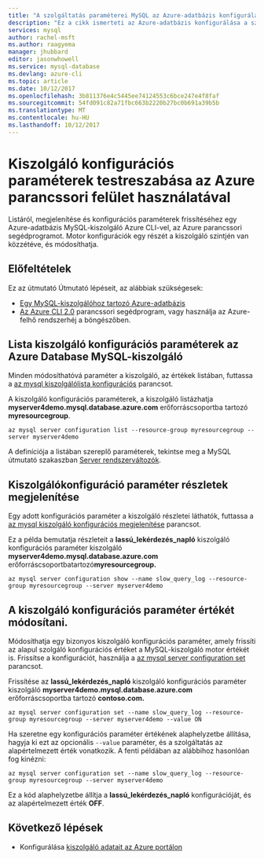 ```yaml
---
title: "A szolgáltatás paraméterei MySQL az Azure-adatbázis konfigurálása |} Microsoft Docs"
description: "Ez a cikk ismerteti az Azure-adatbázis konfigurálása a szolgáltatás paraméterei MySQL az Azure CLI parancssori segédprogram használatával."
services: mysql
author: rachel-msft
ms.author: raagyema
manager: jhubbard
editor: jasonwhowell
ms.service: mysql-database
ms.devlang: azure-cli
ms.topic: article
ms.date: 10/12/2017
ms.openlocfilehash: 3b811376e4c5445ee74124553c6bce247e4f8faf
ms.sourcegitcommit: 54fd091c82a71fbc663b2220b27bc0b691a39b5b
ms.translationtype: MT
ms.contentlocale: hu-HU
ms.lasthandoff: 10/12/2017
---
```

# <a name="customize-server-configuration-parameters-by-using-azure-cli"></a>Kiszolgáló konfigurációs paraméterek testreszabása az Azure parancssori felület használatával
Listáról, megjelenítése és konfigurációs paraméterek frissítéséhez egy Azure-adatbázis MySQL-kiszolgáló Azure CLI-vel, az Azure parancssori segédprogramot. Motor konfigurációk egy részét a kiszolgáló szintjén van közzétéve, és módosíthatja. 

## <a name="prerequisites"></a>Előfeltételek
Ez az útmutató Útmutató lépéseit, az alábbiak szükségesek:
- [Egy MySQL-kiszolgálóhoz tartozó Azure-adatbázis](quickstart-create-mysql-server-database-using-azure-cli.md)
- [Az Azure CLI 2.0](/cli/azure/install-azure-cli) parancssori segédprogram, vagy használja az Azure-felhő rendszerhéj a böngészőben.

## <a name="list-server-configuration-parameters-for-azure-database-for-mysql-server"></a>Lista kiszolgáló konfigurációs paraméterek az Azure Database MySQL-kiszolgáló
Minden módosíthatóvá paraméter a kiszolgáló, az értékek listában, futtassa a [az mysql kiszolgálólista konfigurációs](/cli/azure/mysql/server/configuration#list) parancsot.

A kiszolgáló konfigurációs paraméterek, a kiszolgáló listázhatja **myserver4demo.mysql.database.azure.com** erőforráscsoportba tartozó **myresourcegroup**.
```azurecli-interactive
az mysql server configuration list --resource-group myresourcegroup --server myserver4demo
```
A definíciója a listában szereplő paraméterek, tekintse meg a MySQL útmutató szakaszban [Server rendszerváltozók](https://dev.mysql.com/doc/refman/5.7/en/server-system-variables.html).

## <a name="show-server-configuration-parameter-details"></a>Kiszolgálókonfiguráció paraméter részletek megjelenítése
Egy adott konfigurációs paraméter a kiszolgáló részletei láthatók, futtassa a [az mysql kiszolgáló konfigurációs megjelenítése](/cli/azure/mysql/server/configuration#show) parancsot.

Ez a példa bemutatja részleteit a **lassú\_lekérdezés\_napló** kiszolgáló konfigurációs paraméter kiszolgáló **myserver4demo.mysql.database.azure.com** erőforráscsoportbatartozó**myresourcegroup.**
```azurecli-interactive
az mysql server configuration show --name slow_query_log --resource-group myresourcegroup --server myserver4demo
```
## <a name="modify-a-server-configuration-parameter-value"></a>A kiszolgáló konfigurációs paraméter értékét módosítani.
Módosíthatja egy bizonyos kiszolgáló konfigurációs paraméter, amely frissíti az alapul szolgáló konfigurációs értéket a MySQL-kiszolgáló motor értékét is. Frissítse a konfigurációt, használja a [az mysql server configuration set](/cli/azure/mysql/server/configuration#set) parancsot. 

Frissítése az **lassú\_lekérdezés\_napló** kiszolgáló konfigurációs paraméter kiszolgáló **myserver4demo.mysql.database.azure.com** erőforráscsoportba tartozó  **contoso.com.**
```azurecli-interactive
az mysql server configuration set --name slow_query_log --resource-group myresourcegroup --server myserver4demo --value ON
```
Ha szeretne egy konfigurációs paraméter értékének alaphelyzetbe állítása, hagyja ki ezt az opcionális `--value` paraméter, és a szolgáltatás az alapértelmezett érték vonatkozik. A fenti példában az alábbihoz hasonlóan fog kinézni:
```azurecli-interactive
az mysql server configuration set --name slow_query_log --resource-group myresourcegroup --server myserver4demo
```
Ez a kód alaphelyzetbe állítja a **lassú\_lekérdezés\_napló** konfigurációját, és az alapértelmezett érték **OFF**. 

## <a name="next-steps"></a>Következő lépések
- Konfigurálása [kiszolgáló adatait az Azure portálon](howto-server-parameters.md)
